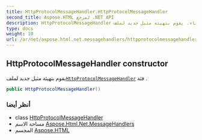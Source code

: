 ```yaml
---
title: HttpProtocolMessageHandler.HttpProtocolMessageHandler
second_title: Aspose.HTML لمرجع .NET API
description: HttpProtocolMessageHandler البناء. يقوم بتهيئة مثيل جديد لملفHttpProtocolMessageHandler فئة .
type: docs
weight: 10
url: /ar/net/aspose.html.net.messagehandlers/httpprotocolmessagehandler/httpprotocolmessagehandler/
---
```

## HttpProtocolMessageHandler constructor

يقوم بتهيئة مثيل جديد لملف[`HttpProtocolMessageHandler`](../) فئة .

```csharp
public HttpProtocolMessageHandler()
```

### أنظر أيضا

* class [HttpProtocolMessageHandler](../)
* مساحة الاسم [Aspose.Html.Net.MessageHandlers](../../httpprotocolmessagehandler/)
* المجسم [Aspose.HTML](../../../)


